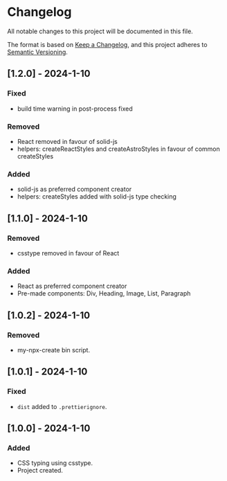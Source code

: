 # Changelog

All notable changes to this project will be documented in this file.

The format is based on [Keep a Changelog](https://keepachangelog.com/en/1.0.0/),
and this project adheres to [Semantic Versioning](https://semver.org/spec/v2.0.0.html).

## [1.2.0] - 2024-1-10

### Fixed

- build time warning in post-process fixed

### Removed

- React removed in favour of solid-js
- helpers: createReactStyles and createAstroStyles in favour of common createStyles

### Added

- solid-js as preferred component creator
- helpers: createStyles added with solid-js type checking

## [1.1.0] - 2024-1-10

### Removed

- csstype removed in favour of React

### Added

- React as preferred component creator
- Pre-made components: Div, Heading, Image, List, Paragraph

## [1.0.2] - 2024-1-10

### Removed

- my-npx-create bin script.

## [1.0.1] - 2024-1-10

### Fixed

- `dist` added to `.prettierignore`.

## [1.0.0] - 2024-1-10

### Added

- CSS typing using csstype.
- Project created.
